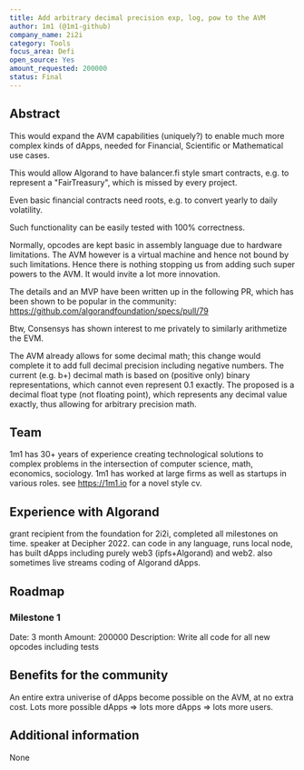 ```yaml
---
title: Add arbitrary decimal precision exp, log, pow to the AVM
author: 1m1 (@1m1-github)
company_name: 2i2i
category: Tools
focus_area: Defi
open_source: Yes
amount_requested: 200000
status: Final
---
```


## Abstract
This would expand the AVM capabilities (uniquely?) to enable much more complex kinds of dApps, needed for Financial, Scientific or Mathematical use cases.

This would allow Algorand to have balancer.fi style smart contracts, e.g. to represent a "FairTreasury", which is missed by every project.

Even basic financial contracts need roots, e.g. to convert yearly to daily volatility.

Such functionality can be easily tested with 100% correctness.

Normally, opcodes are kept basic in assembly language due to hardware limitations. The AVM however is a virtual machine and hence not bound by such limitations.
Hence there is nothing stopping us from adding such super powers to the AVM. It would invite a lot more innovation.

The details and an MVP have been written up in the following PR, which has been shown to be popular in the community:
https://github.com/algorandfoundation/specs/pull/79

Btw, Consensys has shown interest to me privately to similarly arithmetize the EVM.

The AVM already allows for some decimal math; this change would complete it to add full decimal precision including negative numbers.
The current (e.g. b+) decimal math is based on (positive only) binary representations, which cannot even represent 0.1 exactly. The proposed is a decimal float type (not floating point), which represents any decimal value exactly, thus allowing for arbitrary precision math.

## Team
1m1 has 30+ years of experience creating technological solutions to complex problems in the intersection of computer science, math, economics, sociology. 1m1 has worked at large firms as well as startups in various roles. see https://1m1.io for a novel style cv.

## Experience with Algorand
grant recipient from the foundation for 2i2i, completed all milestones on time. speaker at Decipher 2022. can code in any language, runs local node, has built dApps including purely web3 (ipfs+Algorand) and web2. also sometimes live streams coding of Algorand dApps.

## Roadmap

### Milestone 1
Date: 3 month
Amount: 200000
Description: Write all code for all new opcodes including tests

## Benefits for the community
An entire extra univerise of dApps become possible on the AVM, at no extra cost. Lots more possible dApps => lots more dApps => lots more users.

## Additional information
None
